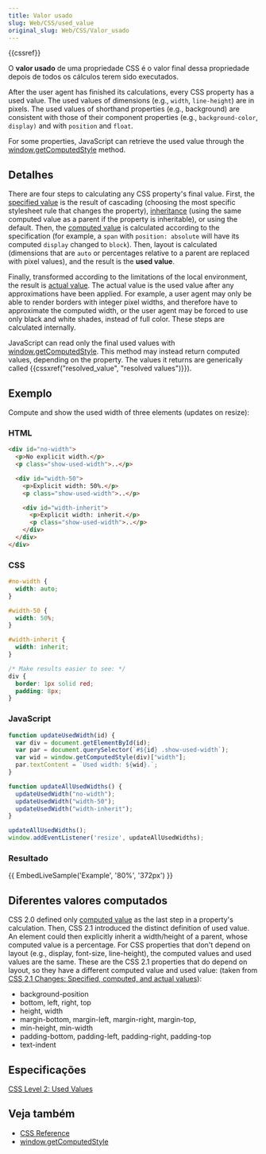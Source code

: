 ```yaml
---
title: Valor usado
slug: Web/CSS/used_value
original_slug: Web/CSS/Valor_usado
---
```


{{cssref}}

O **valor usado** de uma propriedade CSS é o valor final dessa propriedade depois de todos os cálculos terem sido executados.

After the user agent has finished its calculations, every CSS property has a used value. The used values of dimensions (e.g., `width`, `line-height`) are in pixels. The used values of shorthand properties (e.g., background) are consistent with those of their component properties (e.g., `background-color`, `display)` and with `position` and `float`.

For some properties, JavaScript can retrieve the used value through the [window.getComputedStyle](/pt-BR/docs/DOM/window.getComputedStyle) method.

## Detalhes

There are four steps to calculating any CSS property's final value. First, the [specified value](/pt-BR/docs/CSS/specified_value) is the result of cascading (choosing the most specific stylesheet rule that changes the property), [inheritance](/pt-BR/docs/CSS/inheritance) (using the same computed value as a parent if the property is inheritable), or using the default. Then, the [computed value](/pt-BR/docs/CSS/computed_value) is calculated according to the specification (for example, a `span` with `position: absolute` will have its computed `display` changed to `block`). Then, layout is calculated (dimensions that are `auto` or percentages relative to a parent are replaced with pixel values), and the result is the **used value**.

Finally, transformed according to the limitations of the local environment, the result is [actual value](/pt-BR/docs/Web/CSS/actual_value). The actual value is the used value after any approximations have been applied. For example, a user agent may only be able to render borders with integer pixel widths, and therefore have to approximate the computed width, or the user agent may be forced to use only black and white shades, instead of full color. These steps are calculated internally.

JavaScript can read only the final used values with [window.getComputedStyle](/pt-BR/docs/DOM/window.getComputedStyle). This method may instead return computed values, depending on the property. The values it returns are generically called {{cssxref("resolved_value", "resolved values")}}).

## Exemplo

Compute and show the used width of three elements (updates on resize):

### HTML

```html
<div id="no-width">
  <p>No explicit width.</p>
  <p class="show-used-width">..</p>

  <div id="width-50">
    <p>Explicit width: 50%.</p>
    <p class="show-used-width">..</p>

    <div id="width-inherit">
      <p>Explicit width: inherit.</p>
      <p class="show-used-width">..</p>
    </div>
  </div>
</div>
```

### CSS

```css
#no-width {
  width: auto;
}

#width-50 {
  width: 50%;
}

#width-inherit {
  width: inherit;
}

/* Make results easier to see: */
div {
  border: 1px solid red;
  padding: 8px;
}
```

### JavaScript

```js
function updateUsedWidth(id) {
  var div = document.getElementById(id);
  var par = document.querySelector(`#${id} .show-used-width`);
  var wid = window.getComputedStyle(div)["width"];
  par.textContent = `Used width: ${wid}.`;
}

function updateAllUsedWidths() {
  updateUsedWidth("no-width");
  updateUsedWidth("width-50");
  updateUsedWidth("width-inherit");
}

updateAllUsedWidths();
window.addEventListener('resize', updateAllUsedWidths);
```

### Resultado

{{ EmbedLiveSample('Example', '80%', '372px') }}

## Diferentes valores computados

CSS 2.0 defined only [computed value](/pt-BR/docs/CSS/computed_value) as the last step in a property's calculation. Then, CSS 2.1 introduced the distinct definition of used value. An element could then explicitly inherit a width/height of a parent, whose computed value is a percentage. For CSS properties that don't depend on layout (e.g., display, font-size, line-height), the computed values and used values are the same. These are the CSS 2.1 properties that do depend on layout, so they have a different computed value and used value: (taken from [CSS 2.1 Changes: Specified, computed, and actual values](http://www.w3.org/TR/CSS2/changes.html#q36)):

- background-position
- bottom, left, right, top
- height, width
- margin-bottom, margin-left, margin-right, margin-top,
- min-height, min-width
- padding-bottom, padding-left, padding-right, padding-top
- text-indent

## Especificações

[CSS Level 2: Used Values](http://www.w3.org/TR/CSS2/cascade.html#used-value)

## Veja também

- [CSS Reference](/pt-BR/docs/CSS_Reference)
- [window.getComputedStyle](/pt-BR/docs/DOM/window.getComputedStyle)
